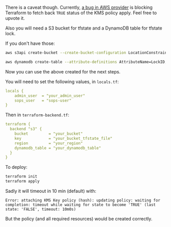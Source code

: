 There is a caveat though. Currently, [a bug in AWS provider](https://github.com/hashicorp/terraform-provider-aws/issues/27611) is blocking Terraform to fetch back `TRUE` status of the KMS policy apply.
Feel free to upvote it.

Also you will need a S3 bucket for tfstate and a DynamoDB table for tfstate lock.

If you don't have those:
```bash
aws s3api create-bucket --create-bucket-configuration LocationConstraint="your_region" --bucket your_bucket_name

aws dynamodb create-table --attribute-definitions AttributeName=LockID,AttributeType=S --key-schema AttributeName=LockID,KeyType=HASH --provisioned-throughput ReadCapacityUnits=1,WriteCapacityUnits=1 --table-name your_table_name
```

Now you can use the above created for the next steps.

You will need to set the following values, in `locals.tf`:
```yaml
locals {
    admin_user  = "your_admin_user"
    sops_user   = "sops-user"
}
```

Then in `terraform-backend.tf`:
```yaml
terraform {
  backend "s3" {
    bucket         = "your_bucket"
    key            = "your_bucket_tfstate_file"
    region         = "your_region"
    dynamodb_table = "your_dynamodb_table"
  }
}
```

To deploy:
```bash
terraform init
terraform apply
```

Sadly it will timeout in 10 min (default) with:

`Error: attaching KMS Key policy (hash): updating policy: waiting for completion: timeout while waiting for state to become 'TRUE' (last state: 'FALSE', timeout: 10m0s)`

But the policy (and all required resources) would be created correctly.